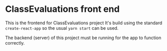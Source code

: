 # ClassEvaluations front end

This is the frontend for ClassEvaluations project It's build using the standard `create-react-app` so the usual `yarn start` can be used.

The backend (server) of this project must be running for the app to function correctly.
